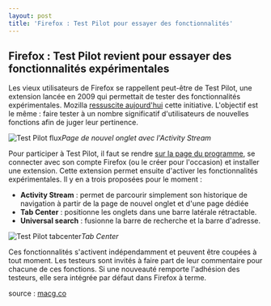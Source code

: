 ```yaml
---
layout: post
title: 'Firefox : Test Pilot pour essayer des fonctionnalités'
---
```


## Firefox : Test Pilot revient pour essayer des fonctionnalités expérimentales

Les vieux utilisateurs de Firefox se rappellent peut-être de Test Pilot, une extension lancée en 2009 qui permettait de tester des fonctionnalités expérimentales. Mozilla [ressuscite aujourd'hui](https://blog.mozilla.org/blog/2016/05/10/you-can-help-build-the-future-of-firefox-with-the-new-test-pilot-program/) cette initiative. L'objectif est le même : faire tester à un nombre significatif d'utilisateurs de nouvelles fonctions afin de juger leur pertinence.

![Test Pilot flux](https://www.iserv.fr/wp-content/uploads/2016/05/testpilot2.jpg)_Page de nouvel onglet avec l'Activity Stream_

  
Pour participer à Test Pilot, il faut se rendre [sur la page du programme](https://testpilot.firefox.com), se connecter avec son compte Firefox (ou le créer pour l'occasion) et installer une extension. Cette extension permet ensuite d'activer les fonctionnalités expérimentales. Il y en a trois proposées pour le moment :

*   **Activity Stream** : permet de parcourir simplement son historique de navigation à partir de la page de nouvel onglet et d'une page dédiée
*   **Tab Center** : positionne les onglets dans une barre latérale rétractable.
*   **Universal search** : fusionne la barre de recherche et la barre d'adresse.

![Test Pilot tabcenter](https://www.iserv.fr/wp-content/uploads/2016/05/testpilot1.jpg)_Tab Center_

  
Ces fonctionnalités s'activent indépendamment et peuvent être coupées à tout moment. Les testeurs sont invités à faire part de leur commentaire pour chacune de ces fonctions. Si une nouveauté remporte l'adhésion des testeurs, elle sera intégrée par défaut dans Firefox à terme.

source : [macg.co](http://www.macg.co/logiciels/2016/05/firefox-test-pilot-revient-pour-essayer-des-fonctionnalites-experimentales-94098)